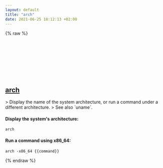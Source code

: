 ```yaml
---
layout: default
title: "arch"
date: 2021-06-25 18:12:13 +02:00
---
```

{% raw %}
<h2 id="arch">
  <a href="/en/osx/arch.html">arch</a> <a href="#arch"><svg class="icon">
    <use href="/assets/images/unicode_sprite.svg#link" />
  </svg></a>
</h2>
> Display the name of the system architecture, or run a command under a different architecture.
> See also `uname`.

#### Display the system's architecture:
```shell
arch
```
#### Run a command using x86_64:
```shell
arch -x86_64 {{command}}
```
{% endraw %}